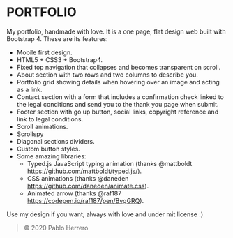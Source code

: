 # **PORTFOLIO**

My portfolio, handmade with love. It is a one page, flat design web built with Bootstrap 4. These are its features:
  - Mobile first design.
  - HTML5 + CSS3 + Bootstrap4.
  - Fixed top navigation that collapses and becomes transparent on scroll.
  - About section with two rows and two columns to describe you.
  - Portfolio grid showing details when hovering over an image and acting as a link.
  - Contact section with a form that includes a confirmation check linked to the legal conditions and send you to the thank you page when submit.
  - Footer section with go up button, social links, copyright reference and link to legal conditions.
  - Scroll animations.
  - Scrollspy
  - Diagonal sections dividers.
  - Custom button styles.
  - Some amazing libraries:
    - Typed.js JavaScript typing animation (thanks @mattboldt https://github.com/mattboldt/typed.js/).
    - CSS animations (thanks @daneden https://github.com/daneden/animate.css).
    - Animated arrow (thanks @raf187 https://codepen.io/raf187/pen/BvgGRQ).
    
Use my design if you want, always with love and under mit license :)

> © 2020 Pablo Herrero

